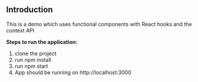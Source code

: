 ## Introduction
This is a demo which uses functional components with React hooks and the context API

**Steps to run the application:**
1. clone the project
2. run npm install
3. run npm start
4. App should be running on http://localhost:3000
